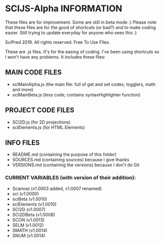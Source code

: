 # SCIJS-Alpha INFORMATION
These files are for improvement. Some are still in beta mode :)
Please note that these files are for the good of shortcuts (or bad?) and to make coding easier.
Still trying to update everyday for anyone who sees this :)

SciPred 2019. All rights reserved.
Free To Use Files.

These are .js files.
It's for the easing of coding.
I've been using shortcuts so I won't have any problems.
It includes these files:

## MAIN CODE FILES
- sciMainAlpha.js (the main file: full of get and set codes, togglers, math and more)
- sciMainBeta.js (less code; contains syntaxHighlighter function)

## PROJECT CODE FILES
- SCI2D.js (for 2D projections)
- sciElements.js (for HTML Elements)

## INFO FILES
- README.md (containing the purpose of this folder)
- SOURCES.md (containing sources) because I give thanks
- VERSIONS.md (containing the versions) because I don't do Git

### CURRENT VARIABLES (with version of their addition):
- Scanvas (v1.0003 added, v1.0007 renamed)
- sci (v1.0000)
- sciBeta (v1.0010)
- sciElements (v1.0010)
- SCI2D (v1.0007)
- SCI2DBeta (v1.0008)
- SCON (v1.0013)
- SELM (v1.0012)
- SMATH (v1.0014)
- SNUM (v1.0014)